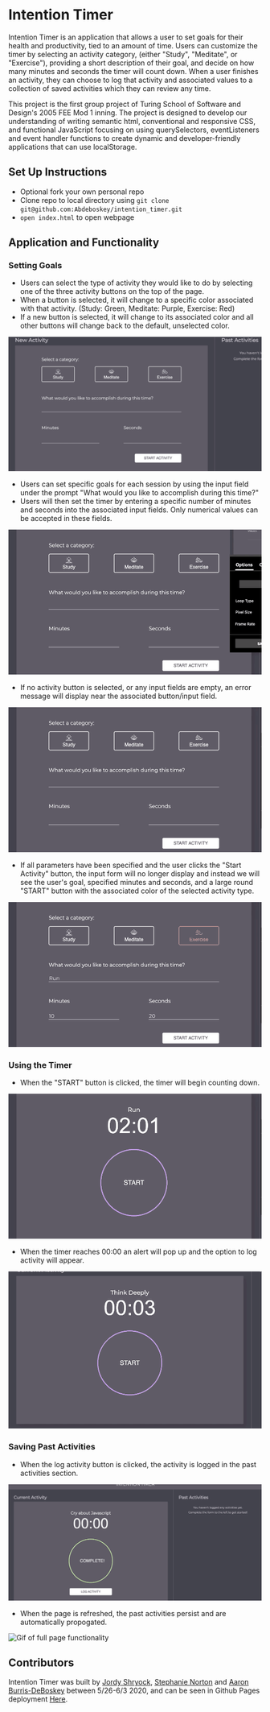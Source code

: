 # Intention Timer

Intention Timer is an application that allows a user to set goals for their health and productivity, tied to an amount of time. Users can customize the timer by selecting an activity category, (either "Study", "Meditate", or "Exercise"), providing a short description of their goal, and decide on how many minutes and seconds the timer will count down. When a user finishes an activity, they can choose to log that activity and associated values to a collection of saved activities which they can review any time.

This project is the first group project of Turing School of Software and Design's 2005 FEE Mod 1 inning. The project is designed to develop our understanding of writing semantic html, conventional and responsive CSS, and functional JavaScript focusing on using querySelectors, eventListeners and event handler functions to create dynamic and developer-friendly applications that can use localStorage.

## Set Up Instructions
* Optional fork your own personal repo
* Clone repo to local directory using `git clone git@github.com:Abdeboskey/intention_timer.git`
* `open index.html` to open webpage

## Application and Functionality

### Setting Goals
* Users can select the type of activity they would like to do by selecting one of the three activity buttons on the top of the page.
* When a button is selected, it will change to a specific color associated with that activity. (Study: Green, Meditate: Purple, Exercise: Red)
* If a new button is selected, it will change to its associated color and all other buttons will change back to the default, unselected color.

![Gif of buttons being selected and changing color](assets/timerGifs/buttonColors.gif)

* Users can set specific goals for each session by using the input field under the prompt "What would you like to accomplish during this time?"
* Users will then set the timer by entering a specific number of minutes and seconds into the associated input fields. Only numerical values can be accepted in these fields.

![Gif of goals, minutes and seconds being typed into associated input fields](assets/timerGifs/InputFields.gif)

* If no activity button is selected, or any input fields are empty, an error message will display near the associated button/input field.

![Gif of error messages being displayed on button click](assets/timerGifs/errorMessages.gif)

* If all parameters have been specified and the user clicks the "Start Activity" button, the input form will no longer display and instead we will see the user's goal, specified minutes and seconds, and a large round "START" button with the associated color of the selected activity type.

![Gif of Start Activity button being clicked, and Timer Display being shown](assets/timerGifs/startActivityClick.gif)
### Using the Timer
* When the "START" button is clicked, the timer will begin counting down.

![Gif of timer counting down once START button has been clicked](assets/timerGifs/startTimerClick.gif)

* When the timer reaches 00:00 an alert will pop up and the option to log activity will appear.

![Gif of timer reaching zero](assets/timerGifs/countdown.gif)
### Saving Past Activities
* When the log activity button is clicked, the activity is logged in the past activities section.

![Gif of activity being logged in past activities](assets/timerGifs/createCard.gif)

* When the page is refreshed, the past activities persist and are automatically propogated.

![Gif of full page functionality](assets/timerGifs/fullFunctionality.gif)

## Contributors

Intention Timer was built by [Jordy Shryock](https://github.com/jordy1611), [Stephanie Norton](https://github.com/NakiNorton) and [Aaron Burris-DeBoskey](https://github.com/Abdeboskey) between 5/26-6/3 2020, and can be seen in Github Pages deployment [Here](https://abdeboskey.github.io/intention_timer/).
